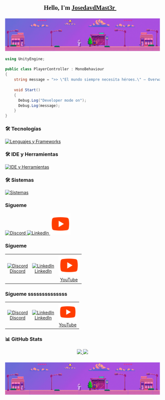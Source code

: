 <!-- README de Jose David Carranza Angarita -->

<!-- Importar fuente retro estilo videojuego -->
<div align="center">
  <h1 style="font-family: 'Press Start 2P', cursive; font-size: 20px;">
    Hello, I'm 
    <a href="https://jose-david-carranza-unity-developer.netlify.app/" target="_blank">
      JosedavdMast3r
    </a> 👾
  </h1>

  <img src="_BannerItchio.gif" alt="banner" style="width: auto; margin-top: 10px;" />

</div>

```csharp
using UnityEngine;

public class PlayerController : MonoBehaviour
{
    string message = ">> \"El mundo siempre necesita héroes.\" — Overwatch";

    void Start() 
    {
      Debug.Log("Developer mode on");
      Debug.Log(message);
    }
}
```

### 🛠️ Tecnologías

[![Lenguajes y Frameworks](https://skillicons.dev/icons?i=python,cs,dotnet,java,spring,html,css,js,md,lua&theme=dark)](https://skillicons.dev)

### 🛠️ IDE y Herramientas  

[![IDE y Herramientas](https://skillicons.dev/icons?i=unity,visualstudio,vscode,pycharm,idea,rider,git,github&theme=dark)](https://skillicons.dev)

### 🛠️ Sistemas

[![Sistemas](https://skillicons.dev/icons?i=windows,linux,ubuntu,mint&theme=dark)](https://skillicons.dev)

### Sigueme

<!-- [![Discord](https://skillicons.dev/icons?i=discord&theme=dark)](https://discord.com/channels/@me)
[![LinkedIn](https://skillicons.dev/icons?i=linkedin&theme=dark)](https://www.linkedin.com/in/jose-david-carranza-angarita-unity-developer/) -->

<p align="left">
  <a href="https://discord.com/channels/@me">
    <img src="https://skillicons.dev/icons?i=discord&theme=dark" width="46" height="64" alt="Discord">
  </a>
  <a href="https://www.linkedin.com/in/jose-david-carranza-angarita-unity-developer/">
    <img src="https://skillicons.dev/icons?i=linkedin&theme=dark" width="46" height="64" alt="LinkedIn">
  </a>
  <a href="https://youtube.com/@josedavidcarranzaangarita?si=DT2QzBvZP6IB1IRo">
    <img src="Youtube.png" width="68" height="70" alt="YouTube">
  </a>
</p>


### Sígueme  

<table>
  <tr>
    <td align="center">
      <a href="https://discord.com/channels/@me">
        <img src="https://skillicons.dev/icons?i=discord&theme=dark" width="46" height="64" alt="Discord"><br>
        Discord
      </a>
    </td>
    <td align="center">
      <a href="https://www.linkedin.com/in/jose-david-carranza-angarita-unity-developer/">
        <img src="https://skillicons.dev/icons?i=linkedin&theme=dark" width="46" height="64" alt="LinkedIn"><br>
        LinkedIn
      </a>
    </td>
    <td align="center">
      <a href="https://youtube.com/@josedavidcarranzaangarita?si=DT2QzBvZP6IB1IRo">
        <img src="Youtube.png" width="68" height="70" alt="YouTube"><br>
        YouTube
      </a>
    </td>
  </tr>
</table>



### Sígueme  ssssssssssssss

<table>
  <tr>
    <td align="center">
      <a href="https://discord.com/channels/@me">
        <img src="https://skillicons.dev/icons?i=discord&theme=dark" width="60" height="60" alt="Discord"><br>
        Discord
      </a>
    </td>
    <td align="center">
      <a href="https://www.linkedin.com/in/jose-david-carranza-angarita-unity-developer/">
        <img src="https://skillicons.dev/icons?i=linkedin&theme=dark" width="60" height="60" alt="LinkedIn"><br>
        LinkedIn
      </a>
    </td>
    <td align="center">
      <a href="https://youtube.com/@josedavidcarranzaangarita?si=DT2QzBvZP6IB1IRo">
        <img src="Youtube.png" width="60" height="60" alt="YouTube"><br>
        YouTube
      </a>
    </td>
  </tr>
</table>


### 📊 GitHub Stats

<p align="center">
  <a href="https://github.com/josedavd-07">
    <img height="180em" src="https://github-readme-stats-eight-theta.vercel.app/api?username=josedavd-07&show_icons=true&theme=algolia&include_all_commits=true&count_private=true"/>
    <img height="180em" src="https://github-readme-stats-eight-theta.vercel.app/api/top-langs/?username=josedavd-07&layout=compact&langs_count=8&theme=algolia"/>
  </a>
</p>

<!-- Importar fuente retro estilo videojuego -->
<div align="center">
  <img src="_BannerItchio.gif" alt="banner" style="width: auto; margin-top: 10px;" />
</div>
